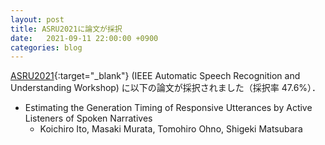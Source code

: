 ```yaml
---
layout: post
title: ASRU2021に論文が採択
date:   2021-09-11 22:00:00 +0900
categories: blog
---
```


[ASRU2021](https://asru2021.org/ "ASRU2021"){:target="_blank"} (IEEE Automatic Speech Recognition and Understanding Workshop) に以下の論文が採択されました（採択率 47.6%）．

- Estimating the Generation Timing of Responsive Utterances by Active Listeners of Spoken Narratives
  - Koichiro Ito, Masaki Murata, Tomohiro Ohno, Shigeki Matsubara